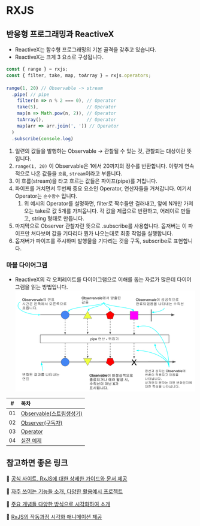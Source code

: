 # RXJS

## 반응형 프로그래밍과 ReactiveX

- ReactiveX는 함수형 프로그래밍의 기본 골격을 갖추고 있습니다.
- ReactiveX는 크게 3 요소로 구성됩니다.
```javascript
const { range } = rxjs;
const { filter, take, map, toArray } = rxjs.operators;

range(1, 20) // Observable -> stream
  .pipe( // pipe
    filter(n => n % 2 === 0), // Operator
    take(5),                  // Operator
    map(n => Math.pow(n, 2)), // Operator
    toArray(),                // Operator
    map(arr => arr.join(', ')) // Operator
  )
  .subscribe(console.log)
```
1. 일련의 값들을 발행하는 Observable -> 관찰될 수 있는 것, 관찰되는 대상이란 뜻입니다.
2. `range(1, 20)` 이 Observable은 1에서 20까지의 정수를 반환합니다. 이렇게 연속적으로 나온 값들을 `흐름`, `stream`이라고 부릅니다.
3. 이 흐름(stream)을 타고 흐르는 값들은 파이프(pipe)를 거칩니다.
4. 파이프를 거치면서 두번째 중요 요소인 Operator, 연산자들을 거쳐갑니다. 여기서 Operator는 `순수함수` 입니다.
   1. 위 예시의 Operator를 설명하면, filter로 짝수들만 걸러내고, 앞에 N개만 가져오는 take로 값 5개를 가져옵니다. 각 값을 제곱으로 반환하고, 어레이로 만들고, string 형태로 만듭니다.
5. 마지막으로 Observer 관찰자란 뜻으로 .subscribe를 사용합니다. 옵저버는 이 파이프만 쳐다보며 값을 기다리다 뭔가 나오는대로 최종 작업을 실행합니다.
6. 옵저버가 파이프를 주시하며 발행물을 기다리는 것을 구독, subscribe로 표현합니다.

### 마블 다이어그램
- ReactiveX의 각 오퍼레이트를 다이어그램으로 이해를 돕는 자료가 많은데 다이어그램을 읽는 방법입니다.
  ![](./마블다이어그램.png)

|  #  | 목차                                      |
| :-: | :------------------------------------------- |
| 01  | [Observable(스트림생성기)](./Stream/README.md)     |
| 02  | [Observer(구독자)](./Observer/README.md)     |
| 03  | [Operator](./Operator/README.md)     |
| 04  | [실전 예제](./Practice/README.md)     |

## 참고하면 좋은 링크

🔗 [공식 사이트. RxJS에 대한 상세한 가이드와 문서 제공](https://rxjs-dev.firebaseapp.com/guide/overview)


🔗 [자주 쓰이는 기능들 소개, 다양한 활용예시 프로젝트](https://www.learnrxjs.io/)


🔗 [주요 개념들 다양한 방식으로 시각화하여 소개](https://reactive.how/)


🔗 [RxJS의 작동과정 시각화 애니메이션 제공](https://rxviz.com/)

